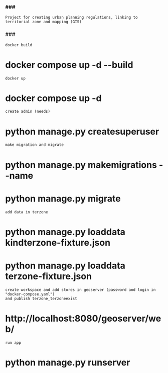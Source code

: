 ### ### ###
    Project for creating urban planning regulations, linking to territorial zone and mapping (GIS)
### ### ###

    docker build
# docker compose up -d --build

    docker up
# docker compose up -d

    create admin (needs)
# python manage.py createsuperuser

    make migration and migrate
# python manage.py makemigrations --name
# python manage.py migrate

    add data in terzone
# python manage.py loaddata kindterzone-fixture.json
# python manage.py loaddata terzone-fixture.json

    create workspace and add stores in geoserver (password and login in "docker-compose.yaml")
    and publish terzone_terzoneexist
# http://localhost:8080/geoserver/web/

    run app 
# python manage.py runserver
